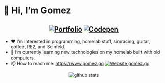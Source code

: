 
# 👋 Hi, I’m __Gomez__

<h2 align="center"> 
  <a href="https://gomez.gq/"><img src="https://img.shields.io/badge/PORTFOLIO-blue?style=for-the-badge&logoColor=white" alt="Portfolio"></a>
  <a href="https://codepen.io/dogpls"><img src="https://img.shields.io/badge/Codepen-000000?style=for-the-badge&logo=codepen&logoColor=white" alt="Codepen"></h2></a>

- ❤️ I’m interested in programming, homelab stuff, simracing, guitar, coffee, RE2, and Seinfeld.
- 🌱 I’m currently learning new technologies on my homelab built with old computers.
- 📫 How to reach me: https://www.gomez.gq [![Website gomez.gq](https://img.shields.io/website-up-down-green-red/http/shields.io.svg)](https://www.gomez.gq)

<footer align="center">
<img src="https://github-readme-stats.vercel.app/api/top-langs/?username=dogpls&layout=compact&theme=blue-green" alt="github stats"> 
  </footer>
  <!--- dogpls/dogpls is a ✨ special ✨ repository because its `README.md` (this file) appears on your GitHub profile.
You can click the Preview link to take a look at your changes.
--->
